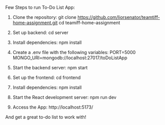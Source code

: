 Few Steps to run To-Do List App:
1. Clone the repository:
  git clone https://github.com/liorsenator/teamtiff-home-assignment.git
  cd teamiff-home-assignment

2. Set up backend:
  cd server

3. Install dependencies:
  npm install

3. Create a .env file with the following variables:
  PORT=5000
  MONGO_URI=mongodb://localhost:27017/toDoListApp

5. Start the backend server:
  npm start

6. Set up the frontend:
  cd frontend
7. Install dependencies:
  npm install

8. Start the React development server:
  npm run dev

9. Access the App:
  http://localhost:5173/

And get a great to-do list to work with!
